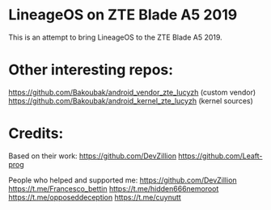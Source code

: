 # LineageOS on ZTE Blade A5 2019

This is an attempt to bring LineageOS to the ZTE Blade A5 2019.
# Other interesting repos:
https://github.com/Bakoubak/android_vendor_zte_lucyzh (custom vendor)
https://github.com/Bakoubak/android_kernel_zte_lucyzh (kernel sources)

# Credits:
Based on their work:
https://github.com/DevZillion
https://github.com/Leaft-prog

People who helped and supported me:
https://github.com/DevZillion
https://t.me/Francesco_bettin
https://t.me/hidden666nemoroot
https://t.me/opposeddeception
https://t.me/cuynutt
